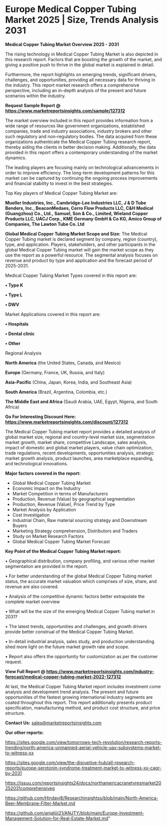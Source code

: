  # Europe Medical Copper Tubing Market 2025 | Size, Trends Analysis 2031

<Strong> Medical Copper Tubing Market Overview 2025 - 2031</strong>

The rising technology in Medical Copper Tubing Market is also depicted in this research report. Factors that are boosting the growth of the market, and giving a positive push to thrive in the global market is explained in detail.

Furthermore, the report highlights on emerging trends, significant drivers, challenges, and opportunities, providing all necessary data for thriving in the industry. This report market research offers a comprehensive perspective, including an in-depth analysis of the present and future scenarios within the industry.

<strong>Request Sample Report @ <a href=https://www.marketreportsinsights.com/sample/127312>https://www.marketreportsinsights.com/sample/127312</a></strong>

The market overview included in this report provides information from a wide range of resources like government organizations, established companies, trade and industry associations, industry brokers and other such regulatory and non-regulatory bodies. The data acquired from these organizations authenticate the Medical Copper Tubing research report, thereby aiding the clients in better decision making. Additionally, the data provided in this report offers a contemporary understanding of the market dynamics.

The leading players are focusing mainly on technological advancements in order to improve efficiency. The long-term development patterns for this market can be captured by continuing the ongoing process improvements and financial stability to invest in the best strategies.

Top Key players of Medical Copper Tubing Market are:

<strong>Mueller Industries, Inc., Cambridge-Lee Industries LLC, J & D Tube Benders, Inc., BeaconMedaes, Cerro Flow Products LLC, C&H Medical (Guangzhou) Co., Ltd., Samuel, Son & Co., Limited, Wieland Copper Products LLC, UACJ Corp., KME Germany GmbH & Co KG, Amico Group of Companies, The Lawton Tube Co. Ltd</strong>

<strong><b>Global Medical Copper Tubing Market Scope and Size:</b></strong>
The Medical Copper Tubing market is declared segment by company, region (country), type, and application. Players, stakeholders, and other participants in the global Medical Copper Tubing market will gain the market scope as they use the report as a powerful resource. The segmental analysis focuses on revenue and product by type and application and the forecast period of 2025-2031.

Medical Copper Tubing Market Types covered in this report are:

<strong>• Type K

• Type L

• DWV</strong>

Market Applications covered in this report are:

<strong>• Hospitals

• Dental clinic

• Other</strong> 

Regional Analysis

<strong>North America</strong> (the United States, Canada, and Mexico)

<strong>Europe</strong> (Germany, France, UK, Russia, and Italy)

<strong>Asia-Pacific</strong> (China, Japan, Korea, India, and Southeast Asia)

<strong>South America</strong> (Brazil, Argentina, Colombia, etc.)

<strong>The Middle East and Africa</strong> (Saudi Arabia, UAE, Egypt, Nigeria, and South Africa)

<strong>Go For Interesting Discount Here: <a href=https://www.marketreportsinsights.com/discount/127312>https://www.marketreportsinsights.com/discount/127312</a></strong>

The Medical Copper Tubing market report provides a detailed analysis of global market size, regional and country-level market size, segmentation market growth, market share, competitive Landscape, sales analysis, impact of domestic and global market players, value chain optimization, trade regulations, recent developments, opportunities analysis, strategic market growth analysis, product launches, area marketplace expanding, and technological innovations.

<strong><b>Major factors covered in the report:</b></strong>
<ul>
  <li>Global Medical Copper Tubing Market </li>
  <li>Economic Impact on the Industry</li>
  <li>Market Competition in terms of Manufacturers</li>
  <li>Production, Revenue (Value) by geographical segmentation</li>
  <li>Production, Revenue (Value), Price Trend by Type</li>
  <li>Market Analysis by Application</li>
  <li>Cost Investigation</li>
  <li>Industrial Chain, Raw material sourcing strategy and Downstream Buyers</li>
  <li>Marketing Strategy comprehension, Distributors and Traders</li>
  <li>Study on Market Research Factors</li>
  <li>Global Medical Copper Tubing Market Forecast</li>
</ul>

<strong><b>Key Point of the Medical Copper Tubing Market report:</b></strong>

• Geographical distribution, company profiling, and various other market segmentation are provided in the report.

• For better understanding of the global Medical Copper Tubing market status, the accurate market valuation which comprises of size, share, and revenue are also covered.

• Analysis of the competitive dynamic factors better extrapolate the complete market overview

• What will be the size of the emerging Medical Copper Tubing market in 2031?

• The latest trends, opportunities and challenges, and growth drivers provide better construal of the Medical Copper Tubing Market.

• In-detail industrial analysis, sales study, and production understanding shed more light on the future market growth rate and scope.

• Report also offers the opportunity for customization as per the customer request.

<strong><b>View Full Report @ <a href=https://www.marketreportsinsights.com/industry-forecast/medical-copper-tubing-market-2022-127312>https://www.marketreportsinsights.com/industry-forecast/medical-copper-tubing-market-2022-127312</a></b></strong>


At last, the Medical Copper Tubing Market report includes investment come analysis and development trend analysis. The present and future opportunities of the fastest growing international industry segments are coated throughout this report. This report additionally presents product specification, manufacturing method, and product cost structure, and price structure.

<strong>Contact Us:</strong>
sales@marketreportsinsights.com

<strong>Our other reports:</strong>

<a href=https://sites.google.com/view/tomorrows-tech-revolution/research-reports-trending/north-america-unmanned-aerial-vehicle-uav-subsystems-market-to-witness-xx>https://sites.google.com/view/tomorrows-tech-revolution/research-reports-trending/north-america-unmanned-aerial-vehicle-uav-subsystems-market-to-witness-xx</a>

<a href=https://sites.google.com/view/the-disruptive-hub/all-research-reports/europe-serotonin-syndrome-treatment-market-to-witness-xx-cagr-by-2031>https://sites.google.com/view/the-disruptive-hub/all-research-reports/europe-serotonin-syndrome-treatment-market-to-witness-xx-cagr-by-2031</a>

<a href=https://issuu.com/reportsinsights24/docs/northamericacranetyresmarket20252031comprehensiveg>https://issuu.com/reportsinsights24/docs/northamericacranetyresmarket20252031comprehensiveg</a>

<a href=https://github.com/Hindavi8/Researchinsightss/blob/main/North-America-Beer-Membrane-Filter-Market.md>https://github.com/Hindavi8/Researchinsightss/blob/main/North-America-Beer-Membrane-Filter-Market.md</a>

<a href=https://github.com/anjaliiii21/ANJTY/blob/main/Europe-Investment-Management-Solution-for-Real-Estate-Market.md>https://github.com/anjaliiii21/ANJTY/blob/main/Europe-Investment-Management-Solution-for-Real-Estate-Market.md</a>"

